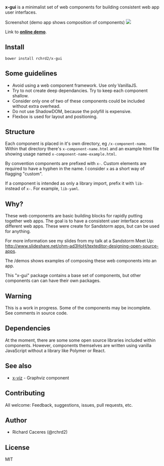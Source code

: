 **x-gui** is a minimalist set of web components for building consistent web app user interfaces.

Screenshot (demo app shows composition of components)
![](https://cloud.githubusercontent.com/assets/182479/15037378/60eec6a0-124f-11e6-8aaf-a44e6f5ba301.png)


Link to [**online demo**](https://x-gui.github.com/x-gui).

## Install

```
bower install rchrd2/x-gui
```

## Some guidelines
  - Avoid using a web component framework. Use only VanillaJS.  
  - Try to not create deep dependancies. Try to keep each component shallow.  
  - Consider only one of two of these components could be included without extra overhead.  
  - Do not use ShadowDOM, because the polyfill is expensive.  
  - Flexbox is used for layout and positioning.

## Structure

Each component is placed in it's own directory, eg `/x-component-name`. Within that directory there's `x-component-name.html` and an example html file showing usage named `x-component-name-example.html`.

By convention components are prefixed with `x-`. Custom elements are required to have a hyphen in the name. I consider `x` as a short way of flagging "custom".

If a component is intended as only a library import, prefix it with `lib-` instead of `x-`. For example, `lib-yaml`.

## Why?

These web components are basic building blocks for rapidly putting together web apps. The goal is to have a consistent user interface across different web apps. These were create for Sandstorm apps, but can be used for anything.

For more information see my slides from my talk at a Sandstorm Meet Up: http://www.slideshare.net/ohm-ad3HoH/texteditor-designing-open-source-apps.

The /demos shows examples of composing these web components into an app.

This "x-gui" package contains a base set of components, but other components can can have their own packages.


## Warning

This is a work in progress. Some of the components may be incomplete. See comments in source code.


## Dependencies

At the moment, there are some some open source libraries included within components. However, components themselves are written using vanilla JavaScript without a library like Polymer or React.

## See also

- [x-viz](https://github.com/x-gui/x-viz) - Graphviz component



## Contributing

All welcome: Feedback, suggestions, issues, pull requests, etc.


## Author
  - Richard Caceres (@rchrd2)


## License

MIT
